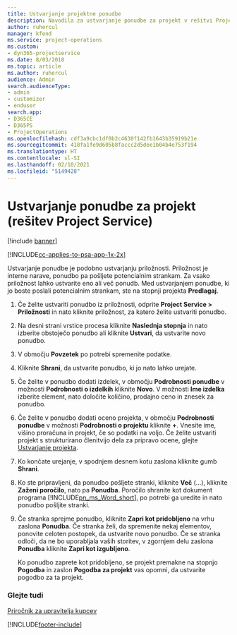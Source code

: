 ```yaml
---
title: Ustvarjanje projektne ponudbe
description: Navodila za ustvarjanje ponudbe za projekt v rešitvi Project Service
author: ruhercul
manager: kfend
ms.service: project-operations
ms.custom:
- dyn365-projectservice
ms.date: 8/03/2018
ms.topic: article
ms.author: ruhercul
audience: Admin
search.audienceType:
- admin
- customizer
- enduser
search.app:
- D365CE
- D365PS
- ProjectOperations
ms.openlocfilehash: cdf3a9cbc1df0b2c4630f142fb1643b35919b21e
ms.sourcegitcommit: 418fa1fe9d605b8faccc2d5dee1b04b4e753f194
ms.translationtype: HT
ms.contentlocale: sl-SI
ms.lasthandoff: 02/10/2021
ms.locfileid: "5149428"
---
```

# <a name="create-a-project-quote-project-service"></a>Ustvarjanje ponudbe za projekt (rešitev Project Service)

[!include [banner](../includes/psa-now-project-operations.md)]

[!INCLUDE[cc-applies-to-psa-app-1x-2x](../includes/cc-applies-to-psa-app-1x-2x.md)]

Ustvarjanje ponudbe je podobno ustvarjanju priložnosti. Priložnost je interne narave, ponudbo pa pošljete potencialnim strankam. Za vsako priložnost lahko ustvarite eno ali več ponudb. Med ustvarjanjem ponudbe, ki jo boste poslali potencialnim strankam, ste na stopnji projekta **Predlagaj**.  
  
1. Če želite ustvariti ponudbo iz priložnosti, odprite **Project Service > Priložnosti** in nato kliknite priložnost, za katero želite ustvariti ponudbo.  
  
2. Na desni strani vrstice procesa kliknite **Naslednja stopnja** in nato izberite obstoječo ponudbo ali kliknite **Ustvari**, da ustvarite novo ponudbo.  
  
3. V območju **Povzetek** po potrebi spremenite podatke.  
  
4. Kliknite **Shrani**, da ustvarite ponudbo, ki jo nato lahko urejate.  
  
5. Če želite v ponudbo dodati izdelek, v območju **Podrobnosti ponudbe** v možnosti **Podrobnosti o izdelkih** kliknite **Novo**. V možnosti **Ime izdelka** izberite element, nato določite količino, prodajno ceno in znesek za ponudbo.  
  
6. Če želite v ponudbo dodati oceno projekta, v območju **Podrobnosti ponudbe** v možnosti **Podrobnosti o projektu** kliknite **+**. Vnesite ime, višino proračuna in projekt, če so podatki na voljo. Če želite ustvariti projekt s strukturirano členitvijo dela za pripravo ocene, glejte [Ustvarjanje projekta](../psa/create-project.md).  
  
7. Ko končate urejanje, v spodnjem desnem kotu zaslona kliknite gumb **Shrani**.  
  
8. Ko ste pripravljeni, da ponudbo pošljete stranki, kliknite **Več** (…), kliknite **Zaženi poročilo**, nato pa **Ponudba**. Poročilo shranite kot dokument programa [!INCLUDE[pn_ms_Word_short](../includes/pn-ms-word-short.md)], po potrebi ga uredite in nato ponudbo pošljite stranki.  
  
9. Če stranka sprejme ponudbo, kliknite **Zapri kot pridobljeno** na vrhu zaslona **Ponudba**. Če stranka želi, da spremenite nekaj elementov, ponovite celoten postopek, da ustvarite novo ponudbo. Če se stranka odloči, da ne bo uporabljala vaših storitev, v zgornjem delu zaslona **Ponudba** kliknite **Zapri kot izgubljeno**.  
  
   Ko ponudbo zaprete kot pridobljeno, se projekt premakne na stopnjo **Pogodba** in zaslon **Pogodba za projekt** vas opomni, da ustvarite pogodbo za ta projekt.  
  
### <a name="see-also"></a>Glejte tudi  
 [Priročnik za upravitelja kupcev](../psa/account-manager-guide.md)


[!INCLUDE[footer-include](../includes/footer-banner.md)]
